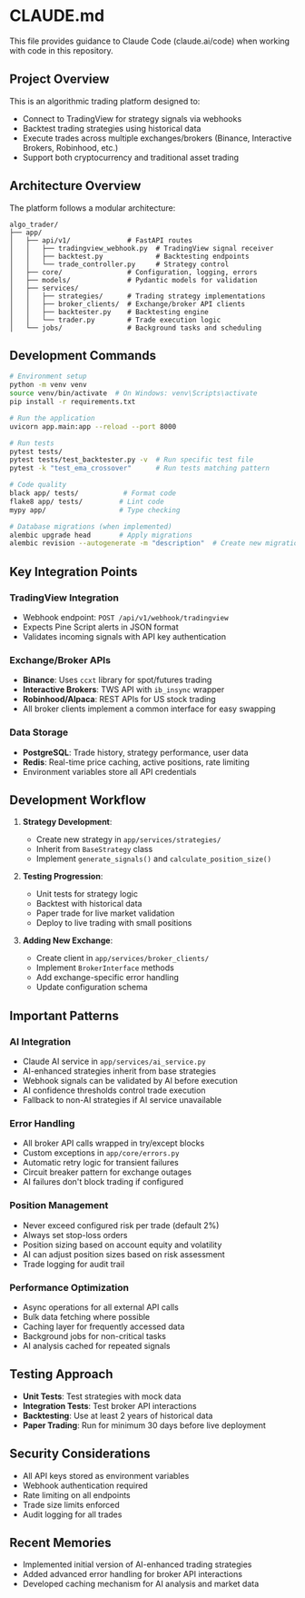 # CLAUDE.md

This file provides guidance to Claude Code (claude.ai/code) when working with code in this repository.

## Project Overview

This is an algorithmic trading platform designed to:
- Connect to TradingView for strategy signals via webhooks
- Backtest trading strategies using historical data
- Execute trades across multiple exchanges/brokers (Binance, Interactive Brokers, Robinhood, etc.)
- Support both cryptocurrency and traditional asset trading

## Architecture Overview

The platform follows a modular architecture:

```
algo_trader/
├── app/
│   ├── api/v1/              # FastAPI routes
│   │   ├── tradingview_webhook.py  # TradingView signal receiver
│   │   ├── backtest.py             # Backtesting endpoints
│   │   └── trade_controller.py     # Strategy control
│   ├── core/                # Configuration, logging, errors
│   ├── models/              # Pydantic models for validation
│   ├── services/
│   │   ├── strategies/      # Trading strategy implementations
│   │   ├── broker_clients/  # Exchange/broker API clients
│   │   ├── backtester.py    # Backtesting engine
│   │   └── trader.py        # Trade execution logic
│   └── jobs/                # Background tasks and scheduling
```

## Development Commands

```bash
# Environment setup
python -m venv venv
source venv/bin/activate  # On Windows: venv\Scripts\activate
pip install -r requirements.txt

# Run the application
uvicorn app.main:app --reload --port 8000

# Run tests
pytest tests/
pytest tests/test_backtester.py -v  # Run specific test file
pytest -k "test_ema_crossover"      # Run tests matching pattern

# Code quality
black app/ tests/           # Format code
flake8 app/ tests/         # Lint code
mypy app/                  # Type checking

# Database migrations (when implemented)
alembic upgrade head       # Apply migrations
alembic revision --autogenerate -m "description"  # Create new migration
```

## Key Integration Points

### TradingView Integration
- Webhook endpoint: `POST /api/v1/webhook/tradingview`
- Expects Pine Script alerts in JSON format
- Validates incoming signals with API key authentication

### Exchange/Broker APIs
- **Binance**: Uses `ccxt` library for spot/futures trading
- **Interactive Brokers**: TWS API with `ib_insync` wrapper
- **Robinhood/Alpaca**: REST APIs for US stock trading
- All broker clients implement a common interface for easy swapping

### Data Storage
- **PostgreSQL**: Trade history, strategy performance, user data
- **Redis**: Real-time price caching, active positions, rate limiting
- Environment variables store all API credentials

## Development Workflow

1. **Strategy Development**:
   - Create new strategy in `app/services/strategies/`
   - Inherit from `BaseStrategy` class
   - Implement `generate_signals()` and `calculate_position_size()`

2. **Testing Progression**:
   - Unit tests for strategy logic
   - Backtest with historical data
   - Paper trade for live market validation
   - Deploy to live trading with small positions

3. **Adding New Exchange**:
   - Create client in `app/services/broker_clients/`
   - Implement `BrokerInterface` methods
   - Add exchange-specific error handling
   - Update configuration schema

## Important Patterns

### AI Integration
- Claude AI service in `app/services/ai_service.py`
- AI-enhanced strategies inherit from base strategies
- Webhook signals can be validated by AI before execution
- AI confidence thresholds control trade execution
- Fallback to non-AI strategies if AI service unavailable

### Error Handling
- All broker API calls wrapped in try/except blocks
- Custom exceptions in `app/core/errors.py`
- Automatic retry logic for transient failures
- Circuit breaker pattern for exchange outages
- AI failures don't block trading if configured

### Position Management
- Never exceed configured risk per trade (default 2%)
- Always set stop-loss orders
- Position sizing based on account equity and volatility
- AI can adjust position sizes based on risk assessment
- Trade logging for audit trail

### Performance Optimization
- Async operations for all external API calls
- Bulk data fetching where possible
- Caching layer for frequently accessed data
- Background jobs for non-critical tasks
- AI analysis cached for repeated signals

## Testing Approach

- **Unit Tests**: Test strategies with mock data
- **Integration Tests**: Test broker API interactions
- **Backtesting**: Use at least 2 years of historical data
- **Paper Trading**: Run for minimum 30 days before live deployment

## Security Considerations

- All API keys stored as environment variables
- Webhook authentication required
- Rate limiting on all endpoints
- Trade size limits enforced
- Audit logging for all trades

## Recent Memories

- Implemented initial version of AI-enhanced trading strategies
- Added advanced error handling for broker API interactions
- Developed caching mechanism for AI analysis and market data